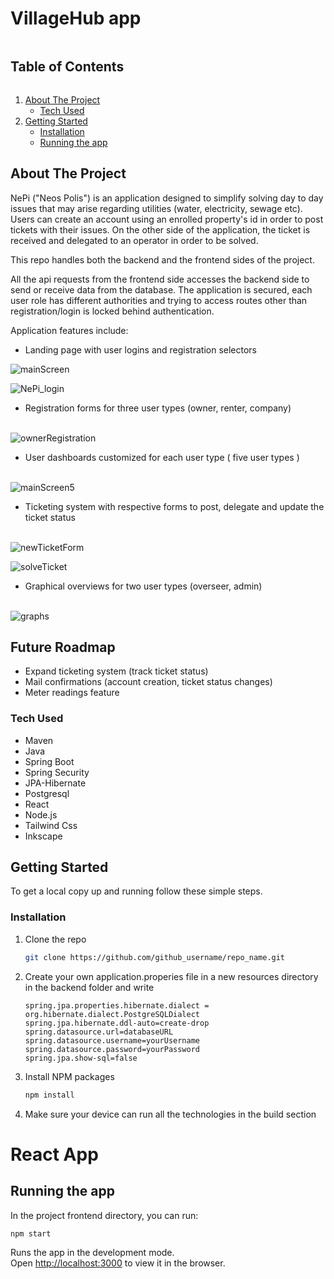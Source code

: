 <!-- TABLE OF CONTENTS -->

# VillageHub app

<summary><h2 style="display: inline-block">Table of Contents</h2></summary>
<ol>
<li>
    <a href="#about-the-project">About The Project</a>
    <ul>
    <li><a href="#tech-used">Tech Used</a></li>
    </ul>
</li>
<li>
    <a href="#getting-started">Getting Started</a>
    <ul>
    <li><a href="#installation">Installation</a></li>
    <li><a href="#running-the-app">Running the app</a></li>
    </ul>
</li>

</ol>

<!-- ABOUT THE PROJECT -->

## About The Project

NePi ("Neos Polis") is an application designed to simplify solving day to day issues that may arise regarding utilities (water, electricity, sewage etc). Users can create an account using an enrolled property's id in order to post tickets with their issues. On the other side of the application, the ticket is received and delegated to an operator in order to be solved. 

This repo handles both the backend and the frontend sides of the project.

All the api requests from the frontend side accesses the backend side to send or receive data from the database. 
The application is secured, each user role has different authorities and trying to access routes other than registration/login is locked behind authentication.

Application features include:

- Landing page with user logins and registration selectors

![mainScreen](https://user-images.githubusercontent.com/79319253/172130016-dda1beb6-d994-46d7-b0b9-0e313614fd1e.png)

![NePi_login](https://user-images.githubusercontent.com/79319253/172130076-523b5988-7542-4b73-bdcc-741a7963af54.gif)


- Registration forms for three user types (owner, renter, company)<br/><br/>

![ownerRegistration](https://user-images.githubusercontent.com/79319253/172130054-18f778c7-6d50-4bd9-ae5f-e311736f4622.png)


- User dashboards customized for each user type ( five user types )<br/><br/>

![mainScreen5](https://user-images.githubusercontent.com/79319253/172130149-f5dc8599-3890-4a43-85ad-14523b33cbd2.png)


- Ticketing system with respective forms to post, delegate and update the ticket status<br/><br/>

![newTicketForm](https://user-images.githubusercontent.com/79319253/172130183-9ef75ce3-807e-44fb-9e84-635ce7aae9b8.png)

![solveTicket](https://user-images.githubusercontent.com/79319253/172130201-60d616e5-a51c-4884-a5dc-394fa491230d.png)


- Graphical overviews for two user types (overseer, admin)<br/><br/>

![graphs](https://user-images.githubusercontent.com/79319253/172209886-ae414342-5445-4beb-a8d3-92af467039a3.png)



## Future Roadmap

- Expand ticketing system (track ticket status)
- Mail confirmations (account creation, ticket status changes)
- Meter readings feature 



### Tech Used

- Maven
- Java
- Spring Boot
- Spring Security
- JPA-Hibernate
- Postgresql
- React
- Node.js
- Tailwind Css
- Inkscape

<!-- GETTING STARTED -->

## Getting Started

To get a local copy up and running follow these simple steps.

### Installation

1. Clone the repo
   ```sh
   git clone https://github.com/github_username/repo_name.git
   ```
2. Create your own application.properies file in a new resources directory in the backend folder and write
   ```
   spring.jpa.properties.hibernate.dialect = org.hibernate.dialect.PostgreSQLDialect
   spring.jpa.hibernate.ddl-auto=create-drop
   spring.datasource.url=databaseURL
   spring.datasource.username=yourUsername
   spring.datasource.password=yourPassword
   spring.jpa.show-sql=false
   ```
   
3. Install NPM packages
    ```sh
    npm install
    ```
4. Make sure your device can run all the technologies in the build section

<!-- ACKNOWLEDGEMENTS -->

# React App

## Running the app

In the project frontend directory, you can run:

    npm start

Runs the app in the development mode.\
Open [http://localhost:3000](http://localhost:3000) to view it in the browser.

